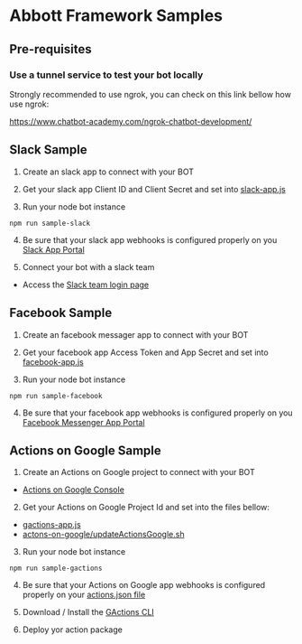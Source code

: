 # Abbott Framework Samples

## Pre-requisites

### Use a tunnel service to test your bot locally

Strongly recommended to use ngrok, you can check on this link bellow how use ngrok:

https://www.chatbot-academy.com/ngrok-chatbot-development/

## Slack Sample

1. Create an slack app to connect with your BOT

2. Get your slack app Client ID and Client Secret and set into [slack-app.js](slack-app.js)

3. Run your node bot instance

```
npm run sample-slack
```

4. Be sure that your slack app webhooks is configured properly on you [Slack App Portal](https://api.slack.com/apps/[YOUR_APP_ID]/general)

5. Connect your bot with a slack team

- Access the [Slack team login page](https://[YOUR_TUNNEL_DNS_ADDRESS]/slack/login)

## Facebook Sample

1. Create an facebook messager app to connect with your BOT

2. Get your facebook app Access Token and App Secret and set into [facebook-app.js](facebook-app.js)

3. Run your node bot instance

```
npm run sample-facebook
```

4. Be sure that your facebook app webhooks is configured properly on you [Facebook Messenger App Portal](https://developers.facebook.com/apps/[YOUR_APP_ID]/messenger/)

## Actions on Google Sample

1. Create an Actions on Google project to connect with your BOT
- [Actions on Google Console](https://console.actions.google.com)

2. Get your Actions on Google Project Id and set into the files bellow:
- [gactions-app.js](gactions-app.js)
- [actons-on-google/updateActionsGoogle.sh](actons-on-google/updateActionsGoogle.sh)

3. Run your node bot instance

```
npm run sample-gactions
```

4. Be sure that your Actions on Google app webhooks is configured properly on your [actions.json file](actons-on-google/action.json)

5. Download / Install the [GActions CLI](https://developers.google.com/actions/tools/gactions-cli)

6. Deploy yor action package

